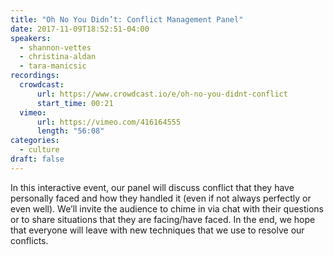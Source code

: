 ```yaml
---
title: "Oh No You Didn’t: Conflict Management Panel"
date: 2017-11-09T18:52:51-04:00
speakers:
  - shannon-vettes
  - christina-aldan
  - tara-manicsic
recordings:
  crowdcast:
      url: https://www.crowdcast.io/e/oh-no-you-didnt-conflict
      start_time: 00:21
  vimeo:
      url: https://vimeo.com/416164555
      length: "56:08"
categories:
  - culture
draft: false
---
```


In this interactive event, our panel will discuss conflict that they have personally faced and how they handled it (even if not always perfectly or even well). We’ll invite the audience to chime in via chat with their questions or to share situations that they are facing/have faced. In the end, we hope that everyone will leave with new techniques that we use to resolve our conflicts.

